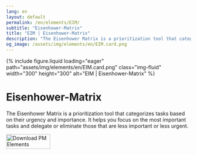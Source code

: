 ```yaml
---
lang: en
layout: default
permalink: /en/elements/EIM/
subtitle: "Eisenhower-Matrix"
title: "EIM | Eisenhower-Matrix"
description: "The Eisenhower Matrix is a prioritization tool that categorizes tasks based on their urgency and importance. It helps you focus on the most important tasks and delegate or eliminate those that are less important or less urgent."
og_image: /assets/img/elements/en/EIM.card.png
---
```


{% include figure.liquid loading="eager" path="assets/img/elements/en/EIM.card.png" class="img-fluid" width="300" height="300" alt="EIM | Eisenhower-Matrix" %}

# Eisenhower-Matrix

The Eisenhower Matrix is a prioritization tool that categorizes tasks based on their urgency and importance. It helps you focus on the most important tasks and delegate or eliminate those that are less important or less urgent.

<a href="https://apps.apple.com/app/apple-store/id6738084498?pt=127441684&ct=website&mt=8">
  <img src="{{ "assets/img/en/appstore.png" | relative_url }}" width="120" height="40" alt="Download PM Elements">
</a>
